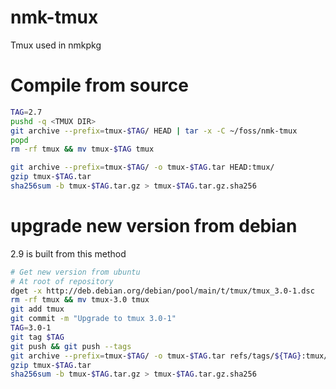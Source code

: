 # nmk-tmux
Tmux used in nmkpkg

# Compile from source
```sh
TAG=2.7
pushd -q <TMUX DIR>
git archive --prefix=tmux-$TAG/ HEAD | tar -x -C ~/foss/nmk-tmux
popd
rm -rf tmux && mv tmux-$TAG tmux

git archive --prefix=tmux-$TAG/ -o tmux-$TAG.tar HEAD:tmux/
gzip tmux-$TAG.tar
sha256sum -b tmux-$TAG.tar.gz > tmux-$TAG.tar.gz.sha256
```

# upgrade new version from debian
2.9 is built from this method

```sh
# Get new version from ubuntu
# At root of repository
dget -x http://deb.debian.org/debian/pool/main/t/tmux/tmux_3.0-1.dsc
rm -rf tmux && mv tmux-3.0 tmux
git add tmux
git commit -m "Upgrade to tmux 3.0-1"
TAG=3.0-1
git tag $TAG
git push && git push --tags
git archive --prefix=tmux-$TAG/ -o tmux-$TAG.tar refs/tags/${TAG}:tmux/
gzip tmux-$TAG.tar
sha256sum -b tmux-$TAG.tar.gz > tmux-$TAG.tar.gz.sha256
```
